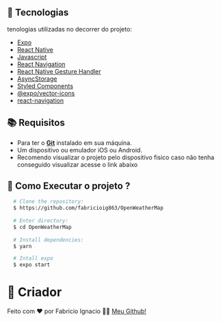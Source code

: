 

## :hammer: Tecnologias

tenologias utilizadas no decorrer do projeto:

- [Expo](https://expo.io/)
- [React Native](https://reactnative.dev/)
- [Javascript](https://www.typescriptlang.org/)
- [React Navigation](https://reactnavigation.org/)
- [React Native Gesture Handler](https://kmagiera.github.io/react-native-gesture-handler/)
- [AsyncStorage](https://docs.expo.dev/versions/latest/sdk/async-storage/)
- [Styled Components](https://styled-components.com/)
- [@expo/vector-icons](https://docs.expo.io/guides/icons/)
- [react-navigation](https://reactnavigation.org/)

## :books: Requisitos 
- Para ter o [**Git**](https://git-scm.com/) instalado em sua máquina.
- Um dispositivo ou emulador iOS ou Android.
- Recomendo visualizar o projeto pelo dispositivo fisico caso não tenha conseguido visualizar acesse o link abaixo


## :rocket: Como Executar o projeto ?
``` bash
  # Clone the repository:
  $ https://github.com/fabricioig863/OpenWeatherMap
  
  # Enter directory:
  $ cd OpenWeatherMap
  
  # Install dependencies:
  $ yarn

  # Intall expo
  $ expo start
```


# :thought_balloon: Criador
Feito com ❤️ por Fabricio Ignacio 👋🏻 [Meu Github!](https://github.com/fabricioig863)
